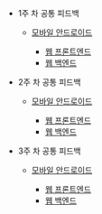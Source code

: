 - 1주 차 공통 피드백
    
    - [모바일 안드로이드](https://docs.google.com/document/d/1VhEvU7rqzhlfTglVtp1wMr2j1hGtC0UZaZGTfWul29E/edit?usp=sharing "모바일 안드로이드
        (https://docs.google.com/document/d/1VhEvU7rqzhlfTglVtp1wMr2j1hGtC0UZaZGTfWul29E/edit?usp=sharing)")
        
        - [웹 프론트엔드](https://docs.google.com/document/d/1l76wiXzM1Pp8AXuJ9V9oYPMVU4gR7NotVZM-zLoKVus/edit?usp=sharing "웹 프론트엔드
            (https://docs.google.com/document/d/1l76wiXzM1Pp8AXuJ9V9oYPMVU4gR7NotVZM-zLoKVus/edit?usp=sharing)")
        - [웹 백엔드](https://docs.google.com/document/d/1MdiqBV5nhSfFB96-p5LlKrGM8uLopXslh1vEzwxR9Bo/edit?usp=sharing "웹 백엔드
            (https://docs.google.com/document/d/1MdiqBV5nhSfFB96-p5LlKrGM8uLopXslh1vEzwxR9Bo/edit?usp=sharing)")
        
    
- 2주 차 공통 피드백
    
    - [모바일 안드로이드](https://docs.google.com/document/d/1QX2_BORd8dxr-6xWqJ8GYYaRU_fyV5XrZKggXi5EOJo/edit?usp=sharing "모바일 안드로이드
        (https://docs.google.com/document/d/1QX2_BORd8dxr-6xWqJ8GYYaRU_fyV5XrZKggXi5EOJo/edit?usp=sharing)")
        
        - [웹 프론트엔드](https://docs.google.com/document/d/104gNJBpcn1Xc6UxhZaCcYucaxEQZVR8G1T9-HUPdJBo/edit?usp=sharing "웹 프론트엔드
            (https://docs.google.com/document/d/104gNJBpcn1Xc6UxhZaCcYucaxEQZVR8G1T9-HUPdJBo/edit?usp=sharing)")
        - [웹 백엔드](https://docs.google.com/document/d/1QW_762N0WC6JvAiDHNBYXzLJ60y1Azex1d7tID0BggM/edit?usp=sharing "웹 백엔드
            (https://docs.google.com/document/d/1QW_762N0WC6JvAiDHNBYXzLJ60y1Azex1d7tID0BggM/edit?usp=sharing)")
        
    
- 3주 차 공통 피드백
    
    - [모바일 안드로이드](https://docs.google.com/document/d/148KSgQvsgw2-70jXfxUqvJy8Ic1rgHKBGvmhh51mnrI/edit?usp=sharing "모바일 안드로이드
        (https://docs.google.com/document/d/148KSgQvsgw2-70jXfxUqvJy8Ic1rgHKBGvmhh51mnrI/edit?usp=sharing)")
        
        - [웹 프론트엔드](https://docs.google.com/document/d/1vNGaaExC1D3zX_AU9tmO7LqPLSKraoI6GXvhraqtFj4/edit?usp=sharing "웹 프론트엔드
            (https://docs.google.com/document/d/1vNGaaExC1D3zX_AU9tmO7LqPLSKraoI6GXvhraqtFj4/edit?usp=sharing)")
        - [웹 백엔드](https://docs.google.com/document/d/1MsfVKpgiDyhq6ArbTwsf9EEqDBD85vyt9Oj25i0zkEM/edit?usp=sharing "웹 백엔드
            (https://docs.google.com/document/d/1MsfVKpgiDyhq6ArbTwsf9EEqDBD85vyt9Oj25i0zkEM/edit?usp=sharing)")